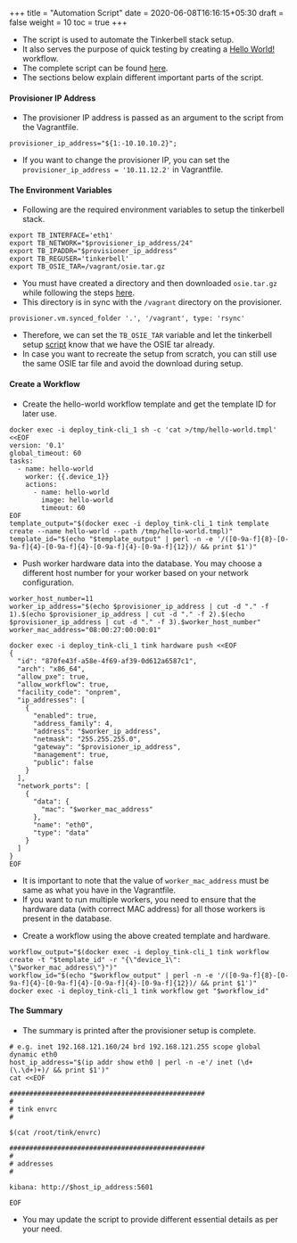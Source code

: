 +++
title = "Automation Script"
date = 2020-06-08T16:16:15+05:30
draft = false
weight = 10
toc = true
+++

- The script is used to automate the Tinkerbell stack setup.
- It also serves the purpose of quick testing by creating a [Hello World!](/examples/hello-world) workflow.
- The complete script can be found [here](https://raw.githubusercontent.com/tinkerbell/tink/master/deploy/vagrant/tinkerbell.sh).
- The sections below explain different important parts of the script.

#### Provisioner IP Address

- The provisioner IP address is passed as an argument to the script from the Vagrantfile.

```
provisioner_ip_address="${1:-10.10.10.2}";
```

- If you want to change the provisioner IP, you can set the `provisioner_ip_address = '10.11.12.2'` in Vagrantfile.

#### The Environment Variables

- Following are the required environment variables to setup the tinkerbell stack.

```
export TB_INTERFACE='eth1'
export TB_NETWORK="$provisioner_ip_address/24"
export TB_IPADDR="$provisioner_ip_address"
export TB_REGUSER='tinkerbell'
export TB_OSIE_TAR=/vagrant/osie.tar.gz
```

- You must have created a directory and then downloaded `osie.tar.gz` while following the steps [here](/setup/vagrant/#steps).
- This directory is in sync with the `/vagrant` directory on the provisioner.

```
provisioner.vm.synced_folder '.', '/vagrant', type: 'rsync'
```

- Therefore, we can set the `TB_OSIE_TAR` variable and let the tinkerbell setup [script](https://github.com/tinkerbell/tink/blob/master/setup.sh#L301) know that we have the OSIE tar already.
- In case you want to recreate the setup from scratch, you can still use the same OSIE tar file and avoid the download during setup.

#### Create a Workflow

- Create the hello-world workflow template and get the template ID for later use.

```
docker exec -i deploy_tink-cli_1 sh -c 'cat >/tmp/hello-world.tmpl' <<EOF
version: '0.1'
global_timeout: 60
tasks:
  - name: hello-world
    worker: {{.device_1}}
    actions:
      - name: hello-world
        image: hello-world
        timeout: 60
EOF
template_output="$(docker exec -i deploy_tink-cli_1 tink template create --name hello-world --path /tmp/hello-world.tmpl)"
template_id="$(echo "$template_output" | perl -n -e '/([0-9a-f]{8}-[0-9a-f]{4}-[0-9a-f]{4}-[0-9a-f]{4}-[0-9a-f]{12})/ && print $1')"
```

- Push worker hardware data into the database.
  You may choose a different host number for your worker based on your network configuration.

```
worker_host_number=11
worker_ip_address="$(echo $provisioner_ip_address | cut -d "." -f 1).$(echo $provisioner_ip_address | cut -d "." -f 2).$(echo $provisioner_ip_address | cut -d "." -f 3).$worker_host_number"
worker_mac_address="08:00:27:00:00:01"

docker exec -i deploy_tink-cli_1 tink hardware push <<EOF
{
  "id": "870fe43f-a58e-4f69-af39-0d612a6587c1",
  "arch": "x86_64",
  "allow_pxe": true,
  "allow_workflow": true,
  "facility_code": "onprem",
  "ip_addresses": [
    {
      "enabled": true,
      "address_family": 4,
      "address": "$worker_ip_address",
      "netmask": "255.255.255.0",
      "gateway": "$provisioner_ip_address",
      "management": true,
      "public": false
    }
  ],
  "network_ports": [
    {
      "data": {
        "mac": "$worker_mac_address"
      },
      "name": "eth0",
      "type": "data"
    }
  ]
}
EOF
```

- It is important to note that the value of `worker_mac_address` must be same as what you have in the Vagrantfile.
- If you want to run multiple workers, you need to ensure that the hardware data (with correct MAC address) for all those workers is present in the database.

* Create a workflow using the above created template and hardware.

```
workflow_output="$(docker exec -i deploy_tink-cli_1 tink workflow create -t "$template_id" -r "{\"device_1\": \"$worker_mac_address\"}")"
workflow_id="$(echo "$workflow_output" | perl -n -e '/([0-9a-f]{8}-[0-9a-f]{4}-[0-9a-f]{4}-[0-9a-f]{4}-[0-9a-f]{12})/ && print $1')"
docker exec -i deploy_tink-cli_1 tink workflow get "$workflow_id"
```

#### The Summary

- The summary is printed after the provisioner setup is complete.

```
# e.g. inet 192.168.121.160/24 brd 192.168.121.255 scope global dynamic eth0
host_ip_address="$(ip addr show eth0 | perl -n -e'/ inet (\d+(\.\d+)+)/ && print $1')"
cat <<EOF

#################################################
#
# tink envrc
#

$(cat /root/tink/envrc)

#################################################
#
# addresses
#

kibana: http://$host_ip_address:5601

EOF
```

- You may update the script to provide different essential details as per your need.
